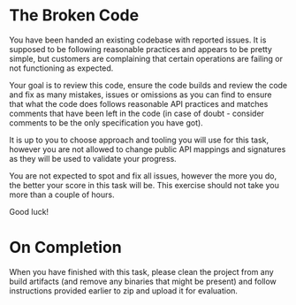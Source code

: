 
 The Broken Code
========================

 You have been handed an existing codebase with reported issues.
It is supposed to be following reasonable practices and appears to be pretty
simple, but customers are complaining that certain operations are failing
or not functioning as expected.
 
 Your goal is to review this code, ensure the code builds and review the code
and fix as many mistakes, issues or omissions as you can find to ensure that
what the code does follows reasonable API practices and matches comments that
have been left in the code (in case of doubt - consider comments to be the
only specification you have got).

 It is up to you to choose approach and tooling you will use for this task,
however you are not allowed to change public API mappings and signatures
as they will be used to validate your progress.

 You are not expected to spot and fix all issues, however the more you do,
the better your score in this task will be. This exercise should not take
you more than a couple of hours.

 Good luck!

 On Completion
===============

 When you have finished with this task, please clean the project from any
build artifacts (and remove any binaries that might be present) and 
follow instructions provided earlier to zip and upload it for evaluation.
